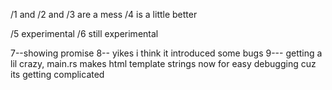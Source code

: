 /1 and /2 and /3 are a mess   /4 is a little better 

/5 experimental /6 still experimental

7--showing promise
8-- yikes i think it introduced some bugs
9--- getting a lil crazy, main.rs makes html template strings now for easy debugging cuz its getting complicated
